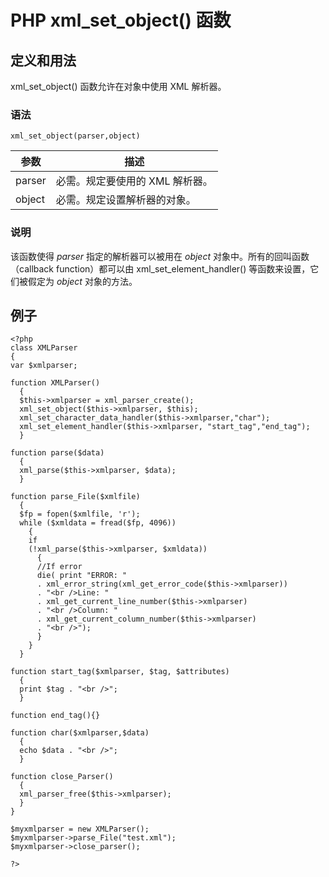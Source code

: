 # PHP xml_set_object() 函数



## 定义和用法

xml_set_object() 函数允许在对象中使用 XML 解析器。

### 语法

```
xml_set_object(parser,object)
```

| 参数 | 描述 |
| --- | --- |
| parser | 必需。规定要使用的 XML 解析器。 |
| object | 必需。规定设置解析器的对象。 |

### 说明

该函数使得 _parser_ 指定的解析器可以被用在 _object_ 对象中。所有的回叫函数（callback function）都可以由 xml_set_element_handler() 等函数来设置，它们被假定为 _object_ 对象的方法。

## 例子

```
<?php
class XMLParser 
{
var $xmlparser;

function XMLParser()
  {
  $this->xmlparser = xml_parser_create();
  xml_set_object($this->xmlparser, $this);
  xml_set_character_data_handler($this->xmlparser,"char");
  xml_set_element_handler($this->xmlparser, "start_tag","end_tag");
  }

function parse($data)
  { 
  xml_parse($this->xmlparser, $data);
  }

function parse_File($xmlfile)
  {
  $fp = fopen($xmlfile, 'r');
  while ($xmldata = fread($fp, 4096))
    {
    if
    (!xml_parse($this->xmlparser, $xmldata))
      {
      //If error
      die( print "ERROR: "
      . xml_error_string(xml_get_error_code($this->xmlparser))
      . "<br />Line: "
      . xml_get_current_line_number($this->xmlparser)
      . "<br />Column: "
      . xml_get_current_column_number($this->xmlparser)
      . "<br />");
      }
    }
  }

function start_tag($xmlparser, $tag, $attributes)
  { 
  print $tag . "<br />"; 
  }

function end_tag(){}

function char($xmlparser,$data)
  {
  echo $data . "<br />";
  }

function close_Parser()
  {
  xml_parser_free($this->xmlparser);
  }
} 

$myxmlparser = new XMLParser();
$myxmlparser->parse_File("test.xml");
$myxmlparser->close_parser();

?>
```



